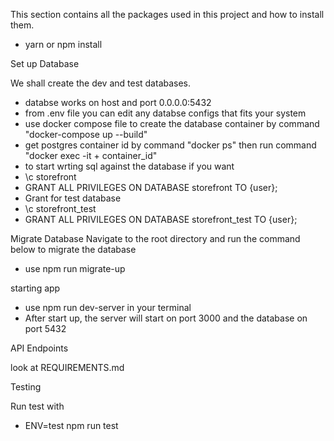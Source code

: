 This section contains all the packages used in this project and how to install them.

- yarn or npm install

Set up Database

We shall create the dev and test databases.

- databse works on host and port 0.0.0.0:5432
- from .env file you can edit any databse configs that fits your system
- use docker compose file to create the database container by command "docker-compose up --build"
- get postgres container id by command "docker ps" then run command "docker exec -it + container_id"
- to start wrting sql against the database if you want
- \c storefront
- GRANT ALL PRIVILEGES ON DATABASE storefront TO {user};
- Grant for test database
- \c storefront_test
- GRANT ALL PRIVILEGES ON DATABASE storefront_test TO {user};

Migrate Database
Navigate to the root directory and run the command below to migrate the database

- use npm run migrate-up

starting app

- use npm run dev-server in your terminal
- After start up, the server will start on port 3000 and the database on port 5432

API Endpoints

look at REQUIREMENTS.md

Testing

Run test with

- ENV=test npm run test
